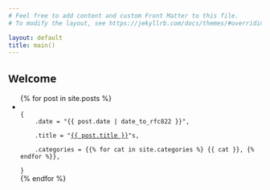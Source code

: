 ```yaml
---
# Feel free to add content and custom Front Matter to this file.
# To modify the layout, see https://jekyllrb.com/docs/themes/#overriding-theme-defaults

layout: default
title: main()
---
```


<section class="posts">

<h1 style="font-family: system-ui;">
Welcome
</h1>

<ul>
{% for post in site.posts %}
<li>
<code>
{
    .date = <time datetime="{{ post.date | date_to_xmlschema }}">"{{ post.date | date_to_rfc822 }}"</time>,
    &nbsp;
    .title = "<a href="{{ site.baseurl }}{{ post.url }}">{{ post.title }}</a>"s,
    &nbsp;
    .categories = {{% for cat in site.categories %} {{ cat }}, {% endfor %}},
    &nbsp;
}
</code>

</li>
{% endfor %}
</ul>
</section>
